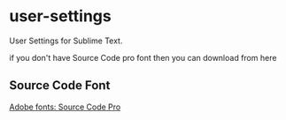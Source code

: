 # user-settings
User Settings for Sublime Text.

if you don't have Source Code pro font then you can download from here 
## Source Code Font
[Adobe fonts: Source Code Pro](https://github.com/adobe-fonts/source-code-pro/releases)
